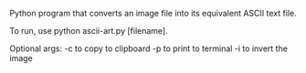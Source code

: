 Python program that converts an image file into its equivalent ASCII text file.

To run, use python ascii-art.py [filename].

Optional args:
-c to copy to clipboard
-p to print to terminal
-i to invert the image
